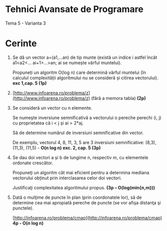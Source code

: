 # Tehnici Avansate de Programare

Tema 5 - Varianta 3

Cerinte
===

  1. Se dă un vector a=(a1,…an) de tip munte (există un indice i astfel încât a1<a2<…<ai > ai+1>…>an; ai
  se numește vârful muntelui).
  
     Propuneți un algoritm O(log n) care determină vârful muntelui (în calculul complexității algoritmului nu se
     consideră și citirea vectorului). __exc 1,cap. 5 (1p)__
     
  2. [http://www.infoarena.ro/problema/z](http://www.infoarena.ro/problema/z) (fără a memora tabla) __(2p)__
  
  3. Se consideră un vector cu n elemente. 
     
     Se numeşte inversiune semnificativă a vectorului o pereche perechi (i, j) cu proprietatea că i < j şi ai > 2*aj.
     
     
     Să de determine numărul de inversiuni semnificative din vector. 
     
     De exemplu, vectorul 4, 8, 11, 3, 5 are 3 inversiuni semnificative: (8,3), (11,3), (11,5) - 
     __O(n log n) exc. 2, cap. 5 (3p)__
     
  4. Se dau doi vectori a și b de lungime n, respectiv m, cu elementele ordonate crescător.
     
     Propuneţi un algoritm cât mai eficient pentru a determina mediana vectorului obținut prin interclasarea celor doi
     vectori. 
     
     Justificaţi complexitatea algoritmului propus. __(3p – O(log(min{n,m}))__
     
  5. Dată o mulţime de puncte în plan (prin coordonatele lor), să de determine cea mai apropiată pereche
     de puncte (se vor afişa distanţa şi punctele).
     
     [http://infoarena.ro/problema/cmap](http://infoarena.ro/problema/cmap) 
     __4p - O(n log n)__